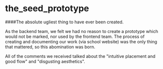 # the_seed_prototype


####The absolute ugliest thing to have ever been created. 

As the backend team, we felt we had no reason to create a prototype which would not be marked, nor used by the frontend team. 
The process of creating and documenting our work (via school website) was the only thing that mattered, so this abomination was born. 

All of the comments we received talked about the "intuitive placement and good flow" and "disgusting aesthetics". 

